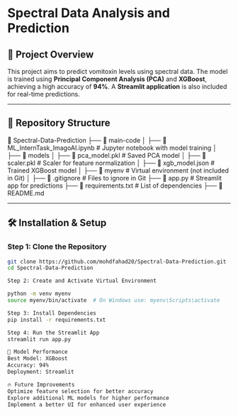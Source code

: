 # Spectral Data Analysis and Prediction

## 📌 Project Overview
This project aims to predict vomitoxin levels using spectral data. The model is trained using **Principal Component Analysis (PCA)** and **XGBoost**, achieving a high accuracy of **94%**. A **Streamlit application** is also included for real-time predictions.

---

## 📁 Repository Structure  

📂 Spectral-Data-Prediction
├── 📂 main-code
│ ├── 📄 ML_InternTask_ImagoAI.ipynb # Jupyter notebook with model training
│
├── 📂 models
│ ├── 📄 pca_model.pkl # Saved PCA model
│ ├── 📄 scaler.pkl # Scaler for feature normalization
│ ├── 📄 xgb_model.json # Trained XGBoost model
│
├── 📂 myenv # Virtual environment (not included in Git)
│
├── 📄 .gitignore # Files to ignore in Git
├── 📄 app.py # Streamlit app for predictions
├── 📄 requirements.txt # List of dependencies
├── 📄 README.md

---

## 🛠 Installation & Setup

### **Step 1: Clone the Repository**
```bash
git clone https://github.com/mohdfahad20/Spectral-Data-Prediction.git
cd Spectral-Data-Prediction

Step 2: Create and Activate Virtual Environment

python -m venv myenv
source myenv/bin/activate  # On Windows use: myenv\Scripts\activate

Step 3: Install Dependencies
pip install -r requirements.txt

Step 4: Run the Streamlit App
streamlit run app.py

🎯 Model Performance
Best Model: XGBoost
Accuracy: 94%
Deployment: Streamlit

🔥 Future Improvements
Optimize feature selection for better accuracy
Explore additional ML models for higher performance
Implement a better UI for enhanced user experience
